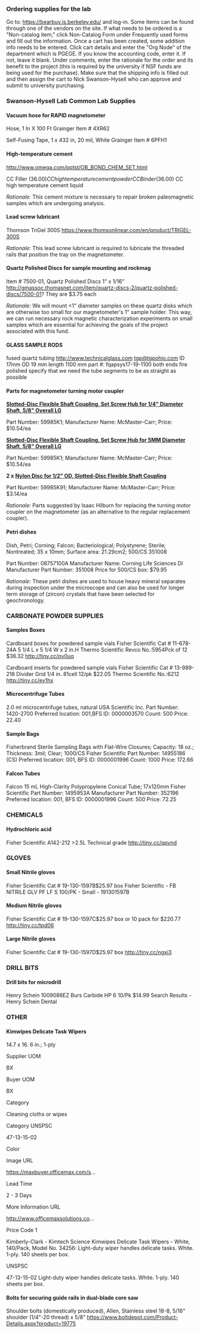 ### Ordering supplies for the lab

Go to: https://bearbuy.is.berkeley.edu/ and log-in. Some items can be found through one of the vendors on the site. If what needs to be ordered is a "Non-catalog item," click Non-Catalog Form under Frequently used forms and fill out the information. Once a cart has been created, some addition info needs to be entered. Click cart details and enter the "Org Node" of the department which is PGEGE. If you know the accounting code, enter it. If not, leave it blank. Under comments, enter the rationale for the order and its benefit to the project (this is required by the university if NSF funds are being used for the purchase). Make sure that the shipping info is filled out and then assign the cart to Nick Swanson-Hysell who can approve and submit to university purchasing.

### Swanson-Hysell Lab Common Lab Supplies

#### Vacuum hose for RAPID magnetometer

Hose, 1 In X 100 Ft
Grainger Item # 4XR62

Self-Fusing Tape, 1 x 432 in, 20 mil, White
Grainger Item # 6PFH1

#### High-temperature cement
http://www.omega.com/pptst/OB_BOND_CHEM_SET.html

CC Filler ($36.00)  CC high temperature cement powder
CC Binder ($36.00)  CC high temperature cement liquid

*Rationale:*
This cement mixture is necessary to repair broken paleomagnetic samples which are undergoing analysis.

#### Lead screw lubricant
Thomson TriGel 300S
https://www.thomsonlinear.com/en/product/TRIGEL-300S

*Rationale:*
This lead screw lubricant is required to lubricate the threaded rails that position the tray on the magnetometer.

#### Quartz Polished Discs for sample mounting and rockmag

Item # 7500-01, Quartz Polished Discs 1" x 1/16"
http://gmassoc.thomasnet.com/item/quartz-discs-2/quartz-polished-discs/7500-01?
They are $3.75 each

*Rationale:*
We will mount <1" diameter samples on these quartz disks which are otherwise too small for our magnetometer's 1" sample holder.  This way, we can run necessary rock magnetic characterization experiments on small samples which are essential for achieving the goals of the project associated with this fund.

#### GLASS SAMPLE RODS

fused quartz tubing
http://www.technicalglass.com
tgp@tgpohio.com
ID 17mm
OD 19 mm
length 1100 mm
part #: fqapsys17-19-1100
both ends fire polished
specify that we need the tube segments to be as straight as possible

#### Parts for magnetometer turning motor coupler

[**Slotted-Disc Flexible Shaft Coupling, Set Screw Hub for 1/4" Diameter Shaft, 5/8" Overall LG**](https://www.mcmaster.com/#59985K1)

Part Number: 59985K1;
Manufacturer Name: McMaster-Carr;
Price: $10.54/ea

[**Slotted-Disc Flexible Shaft Coupling, Set Screw Hub for 5MM Diameter Shaft, 5/8" Overall LG**](https://www.mcmaster.com/#59985K1)

Part Number: 59985K1;
Manufacturer Name: McMaster-Carr;
Price: $10.54/ea

**2 x** [**Nylon Disc for 1/2" OD, Slotted-Disc Flexible Shaft Coupling**](https://www.mcmaster.com/#59985K91)

Part Number: 59985K91;
Manufacturer Name: McMaster-Carr;
Price: $3.14/ea

*Rationale:* Parts suggested by Isaac Hilburn for replacing the turning motor coupler on the magnetometer (as an alternative to the regular replacement coupler).

#### Petri dishes

Dish, Petri; Corning; Falcon; Bacteriological; Polystyrene; Sterile; Nontreated; 35 x 10mm; Surface area: 21.29cm2; 500/CS 351008

Part Number: 08757100A
Manufacturer Name: Corning Life Sciences Dl
Manufacturer Part Number: 351008
Price for 500/CS box: $79.95

*Rationale:*
These petri dishes are used to house heavy mineral separates during inspection under the microscope and can also be used for longer term storage of (zircon) crystals that have been selected for geochronology. 

### CARBONATE POWDER SUPPLIES

#### Samples Boxes

Cardboard boxes for powdered sample vials
Fisher Scientific
Cat # 11-678-24A 5 1/4 L x 5 1/4 W x 2 in.H
Thermo Scientific Revco No.:5954Pck of 12 $36.32
http://tiny.cc/pv0uq

Cardboard inserts for powdered sample vials
Fisher Scientific
Cat # 13-989-218 Divider Grid 1/4 in. 81cell 12/pk $22.05
Thermo Scientific No.:6212
http://tiny.cc/ey1hx

#### Microcentrifuge Tubes

2.0 ml microcentrifuge tubes, natural
USA Scientific Inc.
Part Number: 1420-2700
Preferred location: 001,BFS ID: 0000003570
Count: 500
Price: 22.40

#### Sample Bags

Fisherbrand Sterile Sampling Bags with Flat-Wire Closures; Capacity: 18 oz.; Thickness: 3mil; Clear; 1000/CS
Fisher Scientific
Part Number: 14955186 (CS)
Preferred location: 001, BFS ID: 0000001996
Count: 1000
Price: 172.66

#### Falcon Tubes

Falcon 15 mL High-Clarity Polypropylene Conical Tube; 17x120mm
Fisher Scientific
Part Number: 1495953A
Manufacturer Part Number: 352196
Preferred location: 001, BFS ID: 0000001996
Count: 500
Price: 72.25

### CHEMICALS

#### Hydrochloric acid
Fisher Scientific
A142-212 >2.5L
Technical grade
http://tiny.cc/qpynd

### GLOVES

#### Small Nitrile gloves
Fisher Scientific
Cat # 19-130-1597B$25.97 box
Fisher Scientific - FB NITRILE GLV PF LF S 100/PK - Small - 191301597B

#### Medium Nitrile gloves
Fisher Scientific
Cat # 19-130-1597C$25.97 box or 10 pack for $220.77
http://tiny.cc/tpd06

#### Large Nitrile gloves
Fisher Scientific
Cat # 19-130-1597D$25.97 box
http://tiny.cc/ngxj3

### DRILL BITS

#### Drill bits for microdrill
Henry Schein
1009086EZ Burs Carbide HP 6 10/Pk        $14.99
Search Results - Henry Schein Dental

### OTHER

#### Kimwipes Delicate Task Wipers

14.7 x 16. 6 in.; 1-ply

Supplier UOM

BX

Buyer UOM

BX

Category

Cleaning cloths or wipes

Category UNSPSC

47-13-15-02

Color

Image URL

https://maxbuyer.officemax.com/s...

Lead Time

2 - 3 Days

More Information URL

http://www.officemaxsolutions.co...

Price Code 1

Kimberly-Clark - Kimtech Science Kimwipes Delicate Task Wipers - White, 140/Pack, Model No. 34256: Light-duty wiper handles delicate tasks. White. 1-ply. 140 sheets per box.

UNSPSC

47-13-15-02
Light-duty wiper handles delicate tasks. White. 1-ply. 140 sheets per box.

#### Bolts for securing guide rails in dual-blade core saw

Shoulder bolts (domestically produced), Allen, Stainless steel 18-8, 5/16" shoulder (1/4"-20 thread) x 5/8"
https://www.boltdepot.com/Product-Details.aspx?product=19775
